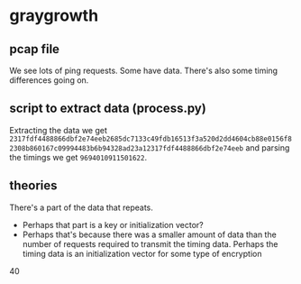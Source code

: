 # graygrowth
## pcap file
We see lots of ping requests.  Some have data.  There's also some timing differences going on.

## script to extract data (process.py)
Extracting the data we get `2317fdf4488866dbf2e74eeb2685dc7133c49fdb16513f3a520d2dd4604cb88e0156f82308b860167c09994483b6b94328ad23a12317fdf4488866dbf2e74eeb` and parsing the timings we get `9694010911501622`.  

## theories
There's a part of the data that repeats.
* Perhaps that part is a key or initialization vector?
* Perhaps that's because there was a smaller amount of data than the number of requests required to transmit the timing data.
Perhaps the timing data is an initialization vector for some type of encryption

40
